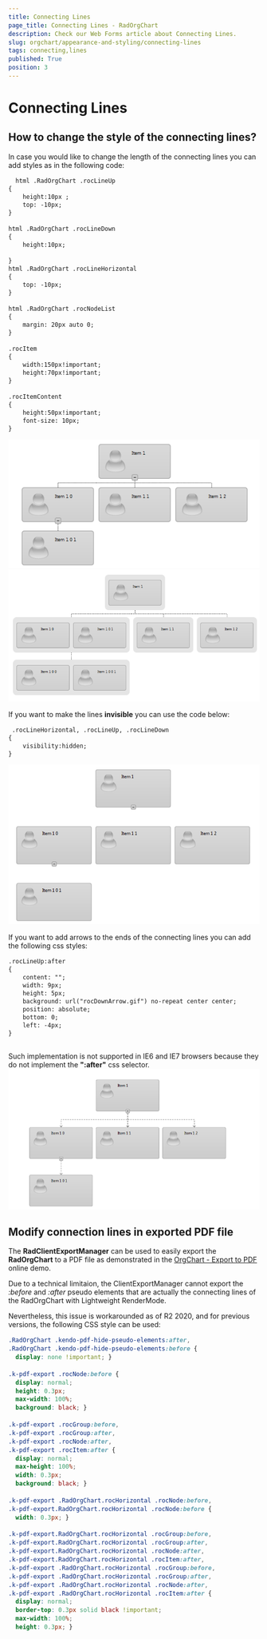 ```yaml
---
title: Connecting Lines
page_title: Connecting Lines - RadOrgChart
description: Check our Web Forms article about Connecting Lines.
slug: orgchart/appearance-and-styling/connecting-lines
tags: connecting,lines
published: True
position: 3
---
```


# Connecting Lines



## How to change the style of the connecting lines?

In case you would like to change the length of the connecting lines you can add styles as in the following code:

````ASPNET
  html .RadOrgChart .rocLineUp
{
	height:10px ;
	top: -10px;
}

html .RadOrgChart .rocLineDown
{
	height:10px;

}
html .RadOrgChart .rocLineHorizontal
{
	top: -10px;
}

html .RadOrgChart .rocNodeList
{
	margin: 20px auto 0;
}

.rocItem
{
	width:150px!important;
	height:70px!important;
}

.rocItemContent
{
	height:50px!important;
	font-size: 10px;
}
````

![radorgchart-connecting-lines 1](images/radorgchart-connecting-lines1.png)![radorgchart-connecting-lines 2](images/radorgchart-connecting-lines2.png)

If you want to make the lines **invisible** you can use the code below:

````ASPNET
 .rocLineHorizontal, .rocLineUp, .rocLineDown
{
    visibility:hidden;
}
````

![radorgchart-connecting-lines 3](images/radorgchart-connecting-lines3.png)

If you want to add arrows to the ends of the connecting lines you can add the following css styles:

````ASPNET
.rocLineUp:after 
{
    content: "";
    width: 9px;
    height: 5px;
    background: url("rocDownArrow.gif") no-repeat center center;
    position: absolute;
    bottom: 0;
    left: -4px;
}
	  
````



Such implementation is not supported in IE6 and IE7 browsers because they do not implement the **":after"** css selector.
![radorgchart-connecting-lines](images/radorgchart-connecting-lines.png)

## Modify connection lines in exported PDF file

The **RadClientExportManager** can be used to easily export the **RadOrgChart** to a PDF file as demonstrated in the [OrgChart - Export to PDF](https://demos.telerik.com/aspnet-ajax/client-export-manager/applicationscenarios/export-radorgchart/defaultcs.aspx?product=orgchart) online demo. 

Due to a technical limitaion, the ClientExportManager cannot export the *:before* and *:after* pseudo elements that are actually the connecting lines of the RadOrgChart with Lightweight RenderMode. 

Nevertheless, this issue is workarounded as of R2 2020, and for previous versions, the following CSS style can be used:

````CSS
.RadOrgChart .kendo-pdf-hide-pseudo-elements:after,
.RadOrgChart .kendo-pdf-hide-pseudo-elements:before {
  display: none !important; }

.k-pdf-export .rocNode:before {
  display: normal;
  height: 0.3px;
  max-width: 100%;
  background: black; }

.k-pdf-export .rocGroup:before,
.k-pdf-export .rocGroup:after,
.k-pdf-export .rocNode:after,
.k-pdf-export .rocItem:after {
  display: normal;
  max-height: 100%;
  width: 0.3px;
  background: black; }

.k-pdf-export .RadOrgChart.rocHorizontal .rocNode:before,
.k-pdf-export.RadOrgChart.rocHorizontal .rocNode:before {
  width: 0.3px; }

.k-pdf-export.RadOrgChart.rocHorizontal .rocGroup:before,
.k-pdf-export.RadOrgChart.rocHorizontal .rocGroup:after,
.k-pdf-export.RadOrgChart.rocHorizontal .rocNode:after,
.k-pdf-export.RadOrgChart.rocHorizontal .rocItem:after,
.k-pdf-export .RadOrgChart.rocHorizontal .rocGroup:before,
.k-pdf-export .RadOrgChart.rocHorizontal .rocGroup:after,
.k-pdf-export .RadOrgChart.rocHorizontal .rocNode:after,
.k-pdf-export .RadOrgChart.rocHorizontal .rocItem:after {
  display: normal;
  border-top: 0.3px solid black !important;
  max-width: 100%;
  height: 0.3px; }
````

